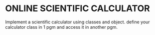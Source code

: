 # ONLINE SCIENTIFIC CALCULATOR

Implement a scientific calculator using classes and object. define your calculator class in 1 pgm and access it in another pgm.
